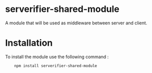 # serverifier-shared-module

A module that will be used as middleware between server and client.

# Installation

To install the module use the following command :

```bash
    npm install serverifier-shared-module
```
